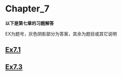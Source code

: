 # Chapter_7

**以下是第七章的习题解答**

EX为题号，灰色阴影部分为答案，其余为题目或其它说明

## [Ex7.1](./7_1.cpp)
## [Ex7.3](./7_3.cpp)

